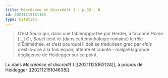 ```yaml
---
title: Mécréance et discrédit 1 - p.33 - b
id: 20211215161103
type: Citation
---
```


> C’est *Souci* qui, dans une fablerapportée par Herder, a façonné *Homo* […] Or, *Souci* tient ici (dans cettemythologie romaine) le rôle d’Épiméthée, et c’est pourquoi il doit se traduireen grec par *elpis* c’est-à-dire à la fois espoir, attente et crainte - malgré lagrande négligence de Heidegger sur ce point.

Lu dans *Mécréance et discrédit 1* [[20211125162124]], à propos de Heidegger [[20211215104638]].